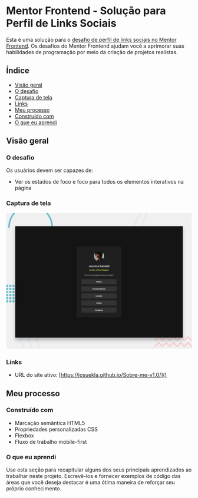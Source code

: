 # Mentor Frontend - Solução para Perfil de Links Sociais

Esta é uma solução para o [desafio de perfil de links sociais no Mentor Frontend](https://www.frontendmentor.io/challenges/social-links-profile-UG32l9m6dQ). Os desafios do Mentor Frontend ajudam você a aprimorar suas habilidades de programação por meio da criação de projetos realistas.

## Índice

- [Visão geral](#Visão-geral)
- [O desafio](#O-desafio)
- [Captura de tela](#Captura-de-tela)
- [Links](#Links)
- [Meu processo](#meu-processo)
- [Construído com](#construído-com)
- [O que eu aprendi](#o-que-eu-aprendi)

## Visão geral

### O desafio

Os usuários devem ser capazes de:

- Ver os estados de foco e foco para todos os elementos interativos na página

### Captura de tela

![](preview.jpg)


### Links

- URL do site ativo: [https://josuekla.github.io/Sobre-me-v1.0/]()

## Meu processo

### Construído com

- Marcação semântica HTML5
- Propriedades personalizadas CSS
- Flexbox
- Fluxo de trabalho mobile-first

### O que eu aprendi

Use esta seção para recapitular alguns dos seus principais aprendizados ao trabalhar neste projeto. Escrevê-los e fornecer exemplos de código das áreas que você deseja destacar é uma ótima maneira de reforçar seu próprio conhecimento.